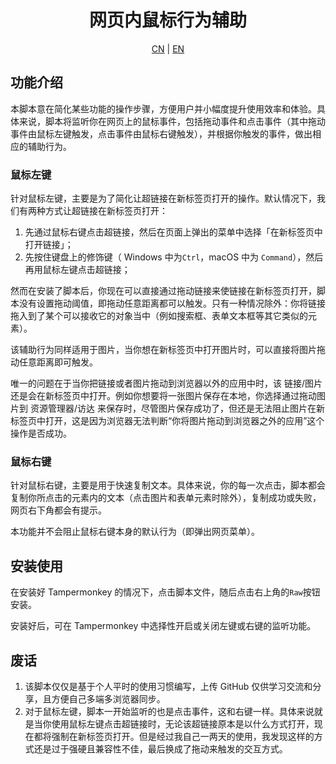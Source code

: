 <h1 align = "center">网页内鼠标行为辅助</h1>

<p align = "center">
    <a href = "README.md" target = "_blank">CN</a> | <a href = "README_EN.md" target = "_blank">EN</a>
</p>

## 功能介绍

本脚本意在简化某些功能的操作步骤，方便用户并小幅度提升使用效率和体验。具体来说，脚本将监听你在网页上的鼠标事件，包括拖动事件和点击事件（其中拖动事件由鼠标左键触发，点击事件由鼠标右键触发），并根据你触发的事件，做出相应的辅助行为。

### 鼠标左键

针对鼠标左键，主要是为了简化让超链接在新标签页打开的操作。默认情况下，我们有两种方式让超链接在新标签页打开：

1. 先通过鼠标右键点击超链接，然后在页面上弹出的菜单中选择「在新标签页中打开链接」；
2. 先按住键盘上的修饰键（ Windows 中为`Ctrl`，macOS 中为 `Command`），然后再用鼠标左键点击超链接；

然而在安装了脚本后，你现在可以直接通过拖动链接来使链接在新标签页打开，脚本没有设置拖动阈值，即拖动任意距离都可以触发。只有一种情况除外：你将链接拖入到了某个可以接收它的对象当中（例如搜索框、表单文本框等其它类似的元素）。

该辅助行为同样适用于图片，当你想在新标签页中打开图片时，可以直接将图片拖动任意距离即可触发。

唯一的问题在于当你把链接或者图片拖动到浏览器以外的应用中时，该 链接/图片 还是会在新标签页中打开。例如你想要将一张图片保存在本地，你选择通过拖动图片到 资源管理器/访达 来保存时，尽管图片保存成功了，但还是无法阻止图片在新标签页中打开，这是因为浏览器无法判断“你将图片拖动到浏览器之外的应用”这个操作是否成功。

### 鼠标右键

针对鼠标右键，主要是用于快速复制文本。具体来说，你的每一次点击，脚本都会复制你所点击的元素内的文本（点击图片和表单元素时除外），复制成功或失败，网页右下角都会有提示。

本功能并不会阻止鼠标右键本身的默认行为（即弹出网页菜单）。

## 安装使用

在安装好 Tampermonkey 的情况下，点击脚本文件，随后点击右上角的`Raw`按钮安装。

安装好后，可在 Tampermonkey 中选择性开启或关闭左键或右键的监听功能。

## 废话

1. 该脚本仅仅是基于个人平时的使用习惯编写，上传 GitHub 仅供学习交流和分享，且方便自己多端多浏览器同步。
2. 对于鼠标左键，脚本一开始监听的也是点击事件，这和右键一样。具体来说就是当你使用鼠标左键点击超链接时，无论该超链接原本是以什么方式打开，现在都将强制在新标签页打开。但是经过我自己一两天的使用，我发现这样的方式还是过于强硬且兼容性不佳，最后换成了拖动来触发的交互方式。
